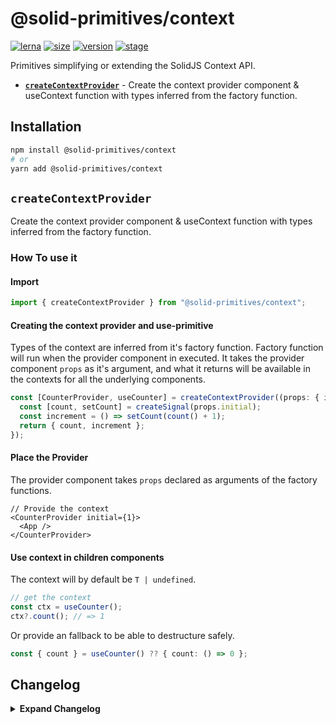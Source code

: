 # @solid-primitives/context

[![lerna](https://img.shields.io/badge/maintained%20with-lerna-cc00ff.svg?style=for-the-badge)](https://lerna.js.org/)
[![size](https://img.shields.io/bundlephobia/minzip/@solid-primitives/context?style=for-the-badge&label=size)](https://bundlephobia.com/package/@solid-primitives/context)
[![version](https://img.shields.io/npm/v/@solid-primitives/context?style=for-the-badge)](https://www.npmjs.com/package/@solid-primitives/context)
[![stage](https://img.shields.io/endpoint?style=for-the-badge&url=https%3A%2F%2Fraw.githubusercontent.com%2Fdavedbase%2Fsolid-primitives%2Fmain%2Fassets%2Fbadges%2Fstage-0.json)](https://github.com/davedbase/solid-primitives#contribution-process)

Primitives simplifying or extending the SolidJS Context API.

- **[`createContextProvider`](#createContextProvider)** - Create the context provider component & useContext function with types inferred from the factory function.

## Installation

```bash
npm install @solid-primitives/context
# or
yarn add @solid-primitives/context
```

## `createContextProvider`

Create the context provider component & useContext function with types inferred from the factory function.

### How To use it

#### Import

```ts
import { createContextProvider } from "@solid-primitives/context";
```

#### Creating the context provider and use-primitive

Types of the context are inferred from it's factory function. Factory function will run when the provider component in executed. It takes the provider component `props` as it's argument, and what it returns will be available in the contexts for all the underlying components.

```ts
const [CounterProvider, useCounter] = createContextProvider((props: { initial: number }) => {
  const [count, setCount] = createSignal(props.initial);
  const increment = () => setCount(count() + 1);
  return { count, increment };
});
```

#### Place the Provider

The provider component takes `props` declared as arguments of the factory functions.

```tsx
// Provide the context
<CounterProvider initial={1}>
  <App />
</CounterProvider>
```

#### Use context in children components

The context will by default be `T | undefined`.

```ts
// get the context
const ctx = useCounter();
ctx?.count(); // => 1
```

Or provide an fallback to be able to destructure safely.

```ts
const { count } = useCounter() ?? { count: () => 0 };
```

## Changelog

<details>
<summary><b>Expand Changelog</b></summary>

0.0.100

Initial realease of the context package.

</details>
